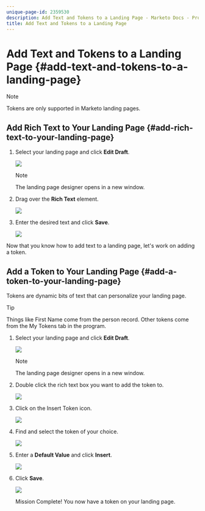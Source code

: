 ```yaml
---
unique-page-id: 2359530
description: Add Text and Tokens to a Landing Page - Marketo Docs - Product Documentation
title: Add Text and Tokens to a Landing Page
---
```


# Add Text and Tokens to a Landing Page {#add-text-and-tokens-to-a-landing-page}

>[!NOTE]
>
>Tokens are only supported in Marketo landing pages.

## Add Rich Text to Your Landing Page {#add-rich-text-to-your-landing-page}

1. Select your landing page and click **Edit Draft**.

   ![](assets/image2014-9-16-14-3a30-3a29.png)

   >[!NOTE]
   >
   >The landing page designer opens in a new window.

1. Drag over the **Rich Text** element.

   ![](assets/image2015-5-21-12-3a28-3a49.png)

1. Enter the desired text and click **Save**.

   ![](assets/image2015-7-8-17-3a0-3a49.png)

Now that you know how to add text to a landing page, let's work on adding a token.

## Add a Token to Your Landing Page {#add-a-token-to-your-landing-page}

Tokens are dynamic bits of text that can personalize your landing page.

>[!TIP]
>
>Things like First Name come from the person record. Other tokens come from the My Tokens tab in the program.

1. Select your landing page and click **Edit Draft**.

   ![](assets/image2014-9-16-14-3a30-3a54.png)

   >[!NOTE]
   >
   >The landing page designer opens in a new window.

1. Double click the rich text box you want to add the token to.

   ![](assets/image2015-5-21-12-3a30-3a5.png)

1. Click on the Insert Token icon.

   ![](assets/image2015-7-8-17-3a21-3a53.png)

1. Find and select the token of your choice.

   ![](assets/image2014-9-16-14-3a31-3a20.png)

1. Enter a **Default Value** and click **Insert**.

   ![](assets/image2014-9-16-14-3a31-3a29.png)

1. Click **Save**.

   ![](assets/image2015-7-8-17-3a25-3a22.png)

   Mission Complete! You now have a token on your landing page.


